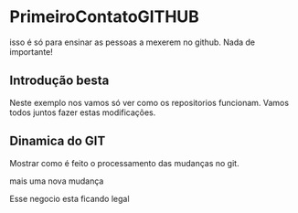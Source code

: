 # PrimeiroContatoGITHUB
isso é só para ensinar as pessoas a mexerem no github. Nada de importante!

## Introdução besta

Neste exemplo nos vamos só ver como os repositorios funcionam. Vamos todos juntos fazer estas modificações.

## Dinamica do GIT

Mostrar como é feito o processamento das mudanças no git.

mais uma nova mudança

Esse negocio esta ficando legal


